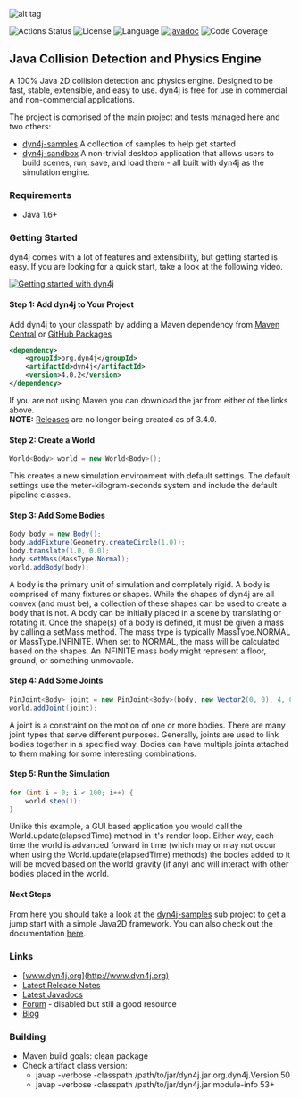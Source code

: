 ![alt tag](https://raw.githubusercontent.com/wnbittle/dyn4j/master/dyn4j.png)

![Actions Status](https://github.com/dyn4j/dyn4j/workflows/Maven%20CI/badge.svg)
![License](https://img.shields.io/github/license/dyn4j/dyn4j)
![Language](https://img.shields.io/github/languages/top/dyn4j/dyn4j)
[![javadoc](https://javadoc.io/badge2/org.dyn4j/dyn4j/javadoc.svg&kill_cache=1)](https://javadoc.io/doc/org.dyn4j/dyn4j)
![Code Coverage](https://img.shields.io/badge/coverage-74.7%25-brightgreen)

## Java Collision Detection and Physics Engine

A 100% Java 2D collision detection and physics engine.  Designed to be fast, stable, extensible, and easy to use.  dyn4j is free for use in commercial and non-commercial applications.

The project is comprised of the main project and tests managed here and two others:
- [dyn4j-samples](https://github.com/dyn4j/dyn4j-samples) A collection of samples to help get started
- [dyn4j-sandbox](https://github.com/dyn4j/dyn4j-sandbox) A non-trivial desktop application that allows users to build scenes, run, save, and load them - all built with dyn4j as the simulation engine.

### Requirements
* Java 1.6+

### Getting Started
dyn4j comes with a lot of features and extensibility, but getting started is easy.  If you are looking for a quick start, take a look at the following video.

[![Getting started with dyn4j](https://img.youtube.com/vi/OqOcT8z-m_w/0.jpg)](https://www.youtube.com/watch?v=OqOcT8z-m_w)

#### Step 1: Add dyn4j to Your Project
Add dyn4j to your classpath by adding a Maven dependency from 
[Maven Central](http://search.maven.org/#search%7Cgav%7C1%7Cg%3A%22org.dyn4j%22%20AND%20a%3A%22dyn4j%22) or 
[GitHub Packages](https://github.com/dyn4j/dyn4j/packages)
```xml
<dependency>
    <groupId>org.dyn4j</groupId>
    <artifactId>dyn4j</artifactId>
    <version>4.0.2</version>
</dependency>
```

If you are not using Maven you can download the jar from either of the links above.  
**NOTE:** [Releases](https://github.com/wnbittle/dyn4j/releases) are no longer being created as of 3.4.0.

#### Step 2: Create a World
```java
World<Body> world = new World<Body>();
```
This creates a new simulation environment with default settings.  The default settings use the meter-kilogram-seconds system and include the default pipeline classes.

#### Step 3: Add Some Bodies
```java
Body body = new Body();
body.addFixture(Geometry.createCircle(1.0));
body.translate(1.0, 0.0);
body.setMass(MassType.Normal);
world.addBody(body);
```
A body is the primary unit of simulation and completely rigid.  A body is comprised of many fixtures or shapes.  While the shapes of dyn4j are all convex (and must be), a collection of these shapes can be used to create a body that is not.  A body can be initially placed in a scene by translating or rotating it.  Once the shape(s) of a body is defined, it must be given a mass by calling a setMass method.  The mass type is typically MassType.NORMAL or MassType.INFINITE.  When set to NORMAL, the mass will be calculated based on the shapes.  An INFINITE mass body might represent a floor, ground, or something unmovable.

#### Step 4: Add Some Joints
```java
PinJoint<Body> joint = new PinJoint<Body>(body, new Vector2(0, 0), 4, 0.7, 1000);
world.addJoint(joint);
```
A joint is a constraint on the motion of one or more bodies.  There are many joint types that serve different purposes.  Generally, joints are used to link bodies together in a specified way.  Bodies can have multiple joints attached to them making for some interesting combinations.

#### Step 5: Run the Simulation
```java
for (int i = 0; i < 100; i++) {
    world.step(1);
}
```
Unlike this example, a GUI based application you would call the World.update(elapsedTime) method in it's render loop.  Either way, each time the world is advanced forward in time (which may or may not occur when using the World.update(elapsedTime) methods) the bodies added to it will be moved based on the world gravity (if any) and will interact with other bodies placed in the world.

#### Next Steps
From here you should take a look at the [dyn4j-samples](https://github.com/dyn4j/dyn4j-samples) sub project to get a jump start with a simple Java2D framework. You can also check out the documentation [here](http://www.dyn4j.org/documentation/).

### Links
* [www.dyn4j.org](http://www.dyn4j.org)
* [Latest Release Notes](https://github.com/dyn4j/dyn4j/blob/master/RELEASE-NOTES.md)
* [Latest Javadocs](https://www.javadoc.io/doc/org.dyn4j/dyn4j/latest/index.html)
* [Forum](http://forum.dyn4j.org) - disabled but still a good resource
* [Blog](http://www.dyn4j.org/category/blog/)

### Building
* Maven build goals: clean package
* Check artifact class version: 
    * javap -verbose -classpath /path/to/jar/dyn4j.jar org.dyn4j.Version 50
    * javap -verbose -classpath /path/to/jar/dyn4j.jar module-info 53+
